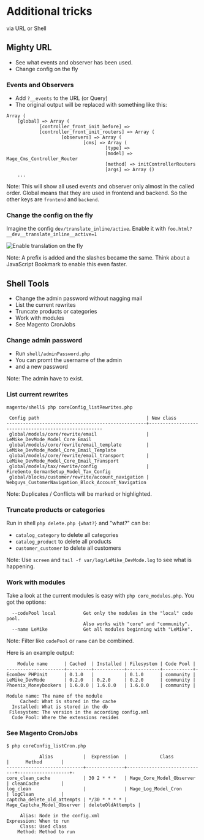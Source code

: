# Additional tricks

via URL or Shell


## Mighty URL

- See what events and observer has been used.
- Change config on the fly


### Events and Observers

- Add `?__events` to the URL (or Query)
- The original output will be replaced with something like this:

```
Array (
    [global] => Array (
            [controller_front_init_before] =>
            [controller_front_init_routers] => Array (
                    [observers] => Array (
                            [cms] => Array (
                                    [type] =>
                                    [model] => Mage_Cms_Controller_Router
                                    [method] => initControllerRouters
                                    [args] => Array ()
    ...
```

Note:
This will show all used events and observer only almost in the called order.
Global means that they are used in frontend and backend.
So the other keys are `frontend` and `backend`.


### Change the config on the fly

Imagine the config `dev/translate_inline/active`.
Enable it with `foo.html?__dev__translate_inline__active=1`

![Enable translation on the fly](https://f.cloud.github.com/assets/2559177/1100839/8f28f710-178f-11e3-9066-e12f0c587e63.png)

Note: A prefix is added and the slashes became the same.
Think about a JavaScript Bookmark to enable this even faster.


## Shell Tools

- Change the admin password without nagging mail
- List the current rewrites
- Truncate products or categories
- Work with modules
- See Magento CronJobs

### Change admin password

- Run `shell/adminPassword.php`
- You can promt the username of the admin
- and a new password

Note: The admin have to exist.


### List current rewrites

```
magento/shell$ php coreConfig_listRewrites.php

 Config path                                       | New class
---------------------------------------------------+-----------------------------------------------------
 global/models/core/rewrite/email                  | LeMike_DevMode_Model_Core_Email
 global/models/core/rewrite/email_template         | LeMike_DevMode_Model_Core_Email_Template
 global/models/core/rewrite/email_transport        | LeMike_DevMode_Model_Core_Email_Transport
 global/models/tax/rewrite/config                  | FireGento_GermanSetup_Model_Tax_Config
 global/blocks/customer/rewrite/account_navigation | Webguys_CustomerNavigation_Block_Account_Navigation
```

Note: Duplicates / Conflicts will be marked or highlighted.


### Truncate products or categories

Run in shell `php delete.php {what?}` and "what?" can be:

- `catalog_category` to delete all categories
- `catalog_product` to delete all products
- `customer_customer` to delete all customers

Note:
Use `screen` and `tail -f var/log/LeMike_DevMode.log` to see what is happening.


### Work with modules

Take a look at the current modules is easy with `php core_modules.php`.
You got the options:

```
  --codePool local          Get only the modules in the "local" code pool.
                            Also works with "core" and "community".
  --name LeMike             Get all modules beginning with "LeMike".
```

Note: Filter like `codePool` or `name` can be combined.


Here is an example output:

```
    Module name      | Cached  | Installed | Filesystem | Code Pool |
---------------------+---------+-----------+------------+-----------+-
EcomDev_PHPUnit      | 0.1.0   |           | 0.1.0      | community |
LeMike_DevMode       | 0.2.0   | 0.2.0     | 0.2.0      | community |
Phoenix_Moneybookers | 1.6.0.0 | 1.6.0.0   | 1.6.0.0    | community |

Module name: The name of the module
     Cached: What is stored in the cache
  Installed: What is stored in the db
 Filesystem: The version in the according config.xml
  Code Pool: Where the extensions resides
```


### See Magento CronJobs

```
$ php coreConfig_listCron.php

            Alias           |  Expression  |            Class            |      Method       |
----------------------------+--------------+-----------------------------+-------------------+-
core_clean_cache            | 30 2 * * *   | Mage_Core_Model_Observer    | cleanCache        |
log_clean                   |              | Mage_Log_Model_Cron         | logClean          |
captcha_delete_old_attempts | */30 * * * * | Mage_Captcha_Model_Observer | deleteOldAttempts |

     Alias: Node in the config.xml
Expression: When to run
     Class: Used class
    Method: Method to run
```

